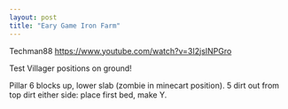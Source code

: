 ```yaml
---
layout: post
title: "Eary Game Iron Farm"
---
```


Techman88 https://www.youtube.com/watch?v=3I2jsINPGro


Test Villager positions on ground!

Pillar 6 blocks up, lower slab (zombie in minecart position). 5 dirt out from top dirt either side: place first bed, make Y.
